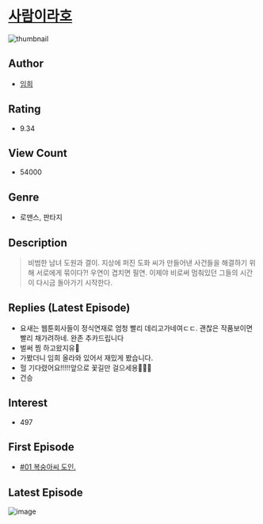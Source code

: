 # [사람이라호](https://comic.naver.com/bestChallenge/list?titleId=777538)
![thumbnail](https://image-comic.pstatic.net/user_contents_data/challenge_comic/2021/07/26/258316/thumbnail_202x164ab75cc70_c0d3_4025_9b06_f04641f4616f_00002988.JPEG)

## Author
- [임희](https://comic.naver.com/artistTitle?id=258316)

## Rating
- 9.34

## View Count
- 54000

## Genre
- 로맨스, 판타지

## Description
> 비범한 남녀 도원과 결이. 지상에 퍼진 도화 씨가 만들어낸 사건들을 해결하기 위해 서로에게 묶이다?! 우연이 겹치면 필연. 이제야 비로써 멈춰있던 그들의 시간이 다시금 돌아가기 시작한다.

## Replies (Latest Episode)
- 요새는 웹툰회사들이 정식연재로 엄청 빨리 데리고가네여ㄷㄷ. 괜찮은 작품보이면 빨리 채가려하네. 완존 추카드립니다
- 벌써 찜 하고왔지유🤗
- 가봤더니 임희 올라와 있어서 재밌게 봤습니다.
- 헐 기다렸어요!!!!!앞으로 꽃길만 걸으세용🌸🌸🌸
- 건승

## Interest
- 497

## First Episode
- [#01 복숭아씨 도인.](https://comic.naver.com/bestChallenge/detail?titleId=777538&no=1)

## Latest Episode
![image](https://image-comic.pstatic.net/user_contents_data/challenge_comic/2022/04/20/258316/upload_7017505653719131704.jpeg)
